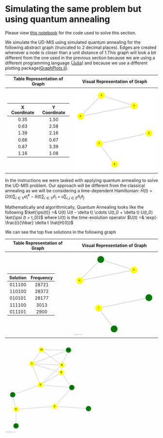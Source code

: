 # Simulating the same problem but using quantum annealing



Please view [this notebook](./Task%202.ipynb) for the code used to solve this section. 

We simulate the UD-MIS using simulated quantum annealing for the following abstract graph (truncated to 2 decimal places). Edges are created whenever a node is closer than a unit distance of 1.This graph will look a bit different from the one used in the previous section because we are using a different programming language ([Julia](https://julialang.org/)) and because we use a different plotting package([GraphPlots.jl](https://juliagraphs.org/GraphPlot.jl/)).


|Table Representation of Graph | Visual Representation of Graph|
| :--------------: | :---------: 
| <table>   <thead>   <tr> <th>X Coordinate</th>  <th>Y Coordinate</th>  </tr>   </thead>   <tbody>   <tr>  <td>0.35</td>  <td>1.50</td> </tr> <tr>  <td>0.63</td>  <td>2.58</td> </tr> <tr>  <td>1.39</td>  <td>2.16</td> </tr> <tr>  <td>0.66</td>  <td>0.67</td> </tr> <tr>  <td>0.87</td>  <td>3.39</td> </tr> <tr>  <td>1.16</td>  <td>1.08</td> </tr> </tbody> </table> | <img src="./resources/task2_top5/yellow.png" width="300">

In the instructions we were tasked with applying quantum annealing to solve the UD-MIS problem. Our approach will be different from the classical annealing as we will be considering a time-dependent Hamiltonian:
$\hat{H}(t) = \Omega(t) \sum_{i \in V} \hat{\sigma}_i^x - \delta(t) \sum_{i \in V} \hat{n}_i + u \sum_{i,j \in E} \hat{n}_i \hat{n}_j$

Mathematically and algorithmically, Quantum Annealing looks like the following
$\ket{\psi(t)} =& U(t) U(t - \delta t) \cdots U(t_0 + \delta t) U(t_0) \ket{\psi (t = t_0)}$
where $U(t)$ is the time-evolution operator
$U(t) =& \exp(-\frac{i}{\hbar} \delta t \hat{H}(t))$

We can see the top five solutions in the following graph


|Table Representation of Graph | Visual Representation of Graph|
| :--------------: | :---------: 
| <table>   <thead>   <tr> <th>Solution</th>  <th>Frequency</th>  </tr>   </thead>   <tbody>   <tr>  <td>011100</td>  <td>28721</td> </tr> <tr>  <td>110100</td>  <td>28372</td> </tr> <tr>  <td>010101</td>  <td>28177</td> </tr> <tr>  <td>111100</td>  <td>3013</td> </tr> <tr>  <td>011101</td>  <td>2900</td> </tr> </tbody> </table> | <img src="./resources/task2_top5.gif" width="300">


<img src="./resources/quantum_gotham/quantum_gotham.gif" width="300">


